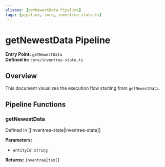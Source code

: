 ```yaml
---
aliases: [getNewestData Pipeline]
tags: [pipeline, core, inventree-state.ts]
---
```


# getNewestData Pipeline

**Entry Point:** `getNewestData`  
**Defined in:** `core/inventree-state.ts`  

## Overview

This document visualizes the execution flow starting from `getNewestData`.

## Pipeline Functions

### getNewestData

Defined in [[inventree-state|inventree-state]]

**Parameters:**

- `entityId`: `string`

**Returns:** `InventreeItem[]`


